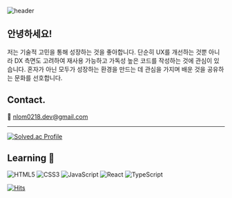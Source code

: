 ![header](https://capsule-render.vercel.app/api?type=waving&color=auto&text=Hello%20Everyone👋&fontColor=2B7DE9&animation=fadeIn)

## 안녕하세요!

저는 기술적 고민을 통해 성장하는 것을 좋아합니다. 단순히 UX를 개선하는 것뿐 아니라 DX 측면도 고려하여 재사용 가능하고 가독성 높은 코드를 작성하는 것에 관심이 있습니다. 혼자가 아닌 모두가 성장하는 환경을 만드는 데 관심을 가지며 배운 것을 공유하는 문화를 선호합니다.

## Contact.

📧 nlom0218.dev@gmail.com

---

[![Solved.ac Profile](http://mazassumnida.wtf/api/v2/generate_badge?boj=nlom0218)](https://solved.ac/nlom0218/)

## Learning 🚀
![HTML5](https://img.shields.io/badge/HTML-E34F26?style=flat-square&logo=HTML5&logoColor=white)
![CSS3](https://img.shields.io/badge/CSS3-1572B6?style=flat-square&logo=CSS3&logoColor=white)
![JavaScript](https://img.shields.io/badge/JavaScript-F7DF1E?style=flat-square&logo=JavaScript&logoColor=black)
![React](https://img.shields.io/badge/React-61DAFB?style=flat-square&logo=React&logoColor=white)
![TypeScript](https://img.shields.io/badge/TypeScript-3178C6?style=flat-square&logo=TypeScript&logoColor=white)


[![Hits](https://hits.seeyoufarm.com/api/count/incr/badge.svg?url=https%3A%2F%2Fgithub.com%2Fnlom0218&count_bg=%2379C83D&title_bg=%23555555&icon=github.svg&icon_color=%23E7E7E7&title=hits&edge_flat=false)](https://hits.seeyoufarm.com)
